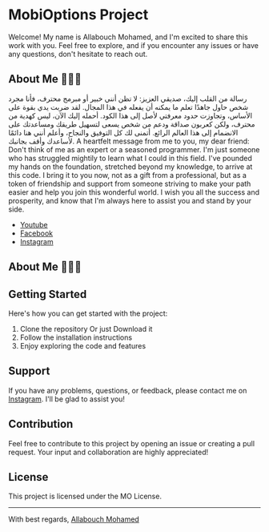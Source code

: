 # MobiOptions Project

Welcome! My name is Allabouch Mohamed, and I'm excited to share this work with you. Feel free to explore, and if you encounter any issues or have any questions, don't hesitate to reach out.

## About Me 🔴🔴🔴 ##

رسالة من القلب إليك، صديقي العزيز: لا تظن أنني خبير أو مبرمج محترف، فأنا مجرد شخص حاول جاهدًا تعلم ما يمكنه أن يفعله في هذا المجال. لقد ضربت يدي بقوة على الأساس، وتجاوزت حدود معرفتي لأصل إلى هذا الكود. أحمله إليك الآن، ليس كهدية من محترف، ولكن كعربون صداقة ودعم من شخص يسعى لتسهيل طريقك ومساعدتك على الانضمام إلى هذا العالم الرائع. أتمنى لك كل التوفيق والنجاح، وأعلم أنني هنا دائمًا لأساعدك وأقف بجانبك.
A heartfelt message from me to you, my dear friend: Don't think of me as an expert or a seasoned programmer. I'm just someone who has struggled mightily to learn what I could in this field. I've pounded my hands on the foundation, stretched beyond my knowledge, to arrive at this code. I bring it to you now, not as a gift from a professional, but as a token of friendship and support from someone striving to make your path easier and help you join this wonderful world. I wish you all the success and prosperity, and know that I'm always here to assist you and stand by your side.

- [Youtube](https://www.youtube.com/@MohamedAllabouch)
- [Facebook](https://www.facebook.com/AllbSiMo)
- [Instagram](https://www.instagram.com/allabou.ch/)

## About Me 🔴🔴🔴 ##


## Getting Started

Here's how you can get started with the project:

1. Clone the repository Or just Download it
2. Follow the installation instructions
3. Enjoy exploring the code and features

## Support

If you have any problems, questions, or feedback, please contact me on [Instagram](https://www.instagram.com/allabou.ch/). I'll be glad to assist you!

## Contribution

Feel free to contribute to this project by opening an issue or creating a pull request. Your input and collaboration are highly appreciated!

## License

This project is licensed under the MO License.

---

With best regards,
[Allabouch Mohamed](https://www.instagram.com/allabou.ch/)
